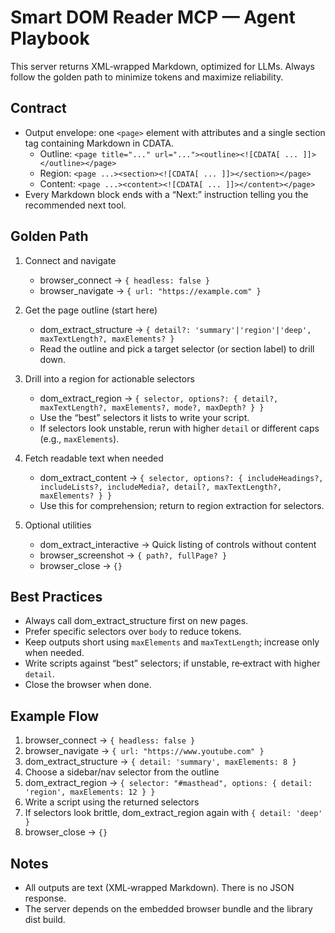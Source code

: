 Smart DOM Reader MCP — Agent Playbook
====================================

This server returns XML‑wrapped Markdown, optimized for LLMs. Always follow the golden path to minimize tokens and maximize reliability.

Contract
--------
- Output envelope: one `<page>` element with attributes and a single section tag containing Markdown in CDATA.
  - Outline: `<page title="..." url="..."><outline><![CDATA[ ... ]]></outline></page>`
  - Region: `<page ...><section><![CDATA[ ... ]]></section></page>`
  - Content: `<page ...><content><![CDATA[ ... ]]></content></page>`
- Every Markdown block ends with a “Next:” instruction telling you the recommended next tool.

Golden Path
-----------
1) Connect and navigate
   - browser_connect → `{ headless: false }`
   - browser_navigate → `{ url: "https://example.com" }`

2) Get the page outline (start here)
   - dom_extract_structure → `{ detail?: 'summary'|'region'|'deep', maxTextLength?, maxElements? }`
   - Read the outline and pick a target selector (or section label) to drill down.

3) Drill into a region for actionable selectors
   - dom_extract_region → `{ selector, options?: { detail?, maxTextLength?, maxElements?, mode?, maxDepth? } }`
   - Use the “best” selectors it lists to write your script.
   - If selectors look unstable, rerun with higher `detail` or different caps (e.g., `maxElements`).

4) Fetch readable text when needed
   - dom_extract_content → `{ selector, options?: { includeHeadings?, includeLists?, includeMedia?, detail?, maxTextLength?, maxElements? } }`
   - Use this for comprehension; return to region extraction for selectors.

5) Optional utilities
   - dom_extract_interactive → Quick listing of controls without content
   - browser_screenshot → `{ path?, fullPage? }`
   - browser_close → `{}`

Best Practices
--------------
- Always call dom_extract_structure first on new pages.
- Prefer specific selectors over `body` to reduce tokens.
- Keep outputs short using `maxElements` and `maxTextLength`; increase only when needed.
- Write scripts against “best” selectors; if unstable, re‑extract with higher `detail`.
- Close the browser when done.

Example Flow
------------
1. browser_connect → `{ headless: false }`
2. browser_navigate → `{ url: "https://www.youtube.com" }`
3. dom_extract_structure → `{ detail: 'summary', maxElements: 8 }`
4. Choose a sidebar/nav selector from the outline
5. dom_extract_region → `{ selector: "#masthead", options: { detail: 'region', maxElements: 12 } }`
6. Write a script using the returned selectors
7. If selectors look brittle, dom_extract_region again with `{ detail: 'deep' }`
8. browser_close → `{}`

Notes
-----
- All outputs are text (XML‑wrapped Markdown). There is no JSON response.
- The server depends on the embedded browser bundle and the library dist build.

